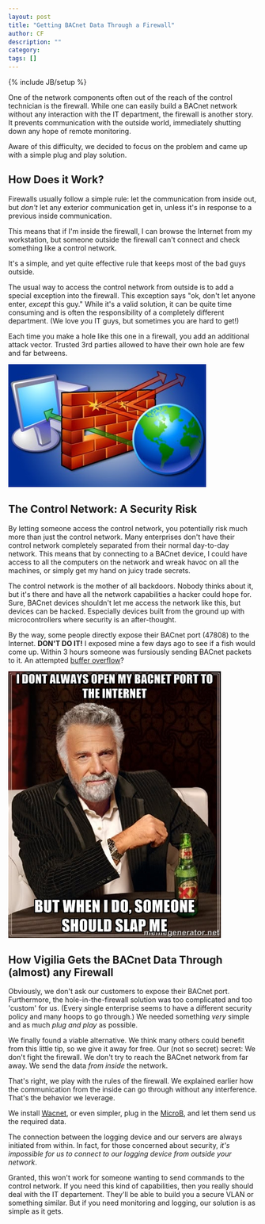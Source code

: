 ```yaml
---
layout: post
title: "Getting BACnet Data Through a Firewall"
author: CF
description: ""
category: 
tags: []
---
```

{% include JB/setup %}


One of the network components often out of the reach of the control
technician is the firewall. While one can easily build a BACnet
network without any interaction with the IT department, the firewall
is another story. It prevents communication with the outside world,
immediately shutting down any hope of remote monitoring.

Aware of this difficulty, we decided to focus on the problem and came
up with a simple plug and play solution.

## How Does it Work?
Firewalls usually follow a simple rule: let the communication from
inside out, but *don't* let any exterior communication get in, unless
it's in response to a previous inside communication.

This means that if I'm inside the firewall, I can browse the Internet
from my workstation, but someone outside the firewall can't
connect and check something like a control network.

It's a simple, and yet quite effective rule that keeps most of the bad
guys outside.

The usual way to access the control network from outside is to add a
special exception into the firewall. This exception says "ok, don't
let anyone enter, *except* this guy." While it's a valid solution, it
can be quite time consuming and is often the responsibility of a
completely different department. (We love you IT guys, but sometimes
you are hard to get!)

Each time you make a hole like this one in a firewall,
you add an additional attack vector. Trusted 3rd parties allowed to
have their own hole are few and far betweens.

![Firewall](/images/firewall.jpg "Firewall")

## The Control Network: A Security Risk

By letting someone access the control network, you potentially risk
much more than just the control network. Many enterprises don't have
their control network completely separated from their normal
day-to-day network. This means that by connecting to a BACnet device,
I could have access to all the computers on the network and wreak
havoc on all the machines, or simply get my hand on juicy trade
secrets.

The control network is the mother of all backdoors. Nobody thinks
about it, but it's there and have all the network capabilities a
hacker could hope for. Sure, BACnet devices shouldn't let me access
the network like this, but devices can be hacked. Especially devices
built from the ground up with microcontrollers where security is an
after-thought.

By the way, some people directly expose their BACnet port (47808) to
the Internet. **DON'T DO IT!** I exposed mine a few days ago to see if
a fish would come up. Within 3 hours someone was fursiously sending
BACnet packets to it. An attempted
[buffer overflow](http://en.wikipedia.org/wiki/Buffer_overflow)?

![Exposed BACnet Port](/images/expose-bacnet.jpg "Exposed BACnet port")


## How Vigilia Gets the BACnet Data Through (almost) any Firewall

Obviously, we don't ask our customers to expose their BACnet port.
Furthermore, the hole-in-the-firewall solution was too complicated and
too 'custom' for us. (Every single enterprise seems to have a
different security policy and many hoops to go through.) We needed
something *very* simple and as much *plug and play* as possible.

We finally found a viable alternative. We think many others could
benefit from this little tip, so we give it away for free. Our (not so
secret) secret: We don't fight the firewall. We don't try to reach the
BACnet network from far away. We send the data *from inside* the
network.

That's right, we play with the rules of the firewall. We explained
earlier how the communication from the inside can go through without
any interference. That's the behavior we leverage.

We install [Wacnet](https://hvac.io/docs/wacnet), or even
simpler, plug in the [MicroB](https://hvac.io/products/microb), and
let them send us the required data.

The connection between the logging device and our servers are always
initiated from within. In fact, for those concerned about security,
*it's impossible for us to connect to our logging device from outside
your network*.

Granted, this won't work for someone wanting to send commands to the
control network. If you need this kind of capabilities, then you
really should deal with the IT departement. They'll be able to build
you a secure VLAN or something similar. But if you need monitoring and
logging, our solution is as simple as it gets.
